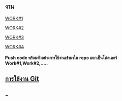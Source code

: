 ## งาน

[WORK#1](https://github.com/moomdate/WorkForJohn/blob/master/work1.md)

[WORK#2](https://github.com/moomdate/WorkForJohn/blob/master/work2.md)

[WORK#3](https://github.com/moomdate/WorkForJohn/blob/master/work3.md)

[WORK#4](https://github.com/moomdate/WorkForJohn/blob/master/work4.md)

#### Push code พร้อมตัวอย่างการใช้งานเข้ามาใน repo แยกเป็นโฟลเดอร์ Work#1,Work#2,.....


## [การใช้งาน Git](https://www.youtube.com/watch?v=Rif1OWBBZJk)
## *-*

